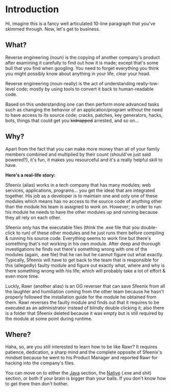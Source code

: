# Introduction

Hi, imagine this is a fancy well articulated 10-line paragraph that you've skimmed through. Now, let's get to business.



## What?

Reverse engineering (noun) is the copying of another company's product after examining it carefully to find out how it is made; except that's some bull that you find when googling. You need to forget everything you think you might possibly know about anything in your life, clear your head.

Reverse engineering (noun-really) is the act of understanding really-low-level code; mostly by using tools to convert it back to human-readable code. 

Based on this understanding one can then perform more advanced tasks such as changing the behavior of an application/program without the need to have access to its source code; cracks, patches, key generators, hacks, bots, things that could get you ~~kidnapped~~ arrested, and so on...



## Why?

Apart from the fact that you can make more money than all of your family members combined and multiplied by their count (should've just said powered?), it's fun, it makes you resourceful and it's a really helpful skill to have. 

**Here's a real-life story:**

Sfeenix (alias) works in a tech company that has many modules; web services, applications, programs... you get the idea) that are integrated together. His job as a developer is to maintain one and only one of these modules which means has no access to the source code of anything other than the module his team is assigned to work on. However; in order to run his module he needs to have the other modules up and running because they all rely on each other.

Sfeenix only has the executable files (think the .exe file that you double-click to run) of these other modules and he just runs them before compiling & running his source code. Everything seems to work fine but there's something that's not working in his own module. After deep and thorough investigations he finds out there's something wrong with one of the modules (again, .exe file) that he ran but he cannot figure out what exactly. Typically, Sfeenix will have to get back to the team that is responsible for this (allegedly) faulty module and figure out exactly what, where and why is there something wrong with his life; which will probably take a lot of effort & even more time.

Luckly, Rawr (another alias) is an OG reverser that can save Sfeenix from all the laughter and humiliation coming from the other team because he hasn't properly followed the installation guide for the module he obtained from them. Rawr reverses the faulty module and finds out that it requires to be executed as an administrator instead of blindly double clicking it; also there is a folder that Sfeenix deleted because it was empty but is still required by the module at some point during runtime.



## Where?

Haha, so, are you still interested to learn how to be like Rawr? It requires patience, dedication, a sharp mind and the complete opposite of Sfeenix's mindset because he went to his Product Manager and reported Rawr for hacking into the company's files.

You can move on to either the [Java](soon-tm) section, the [Native](soon-tm) (.exe and shit) section, or both if your brain is bigger than your balls. If you don't know how to get there then don't bother. 